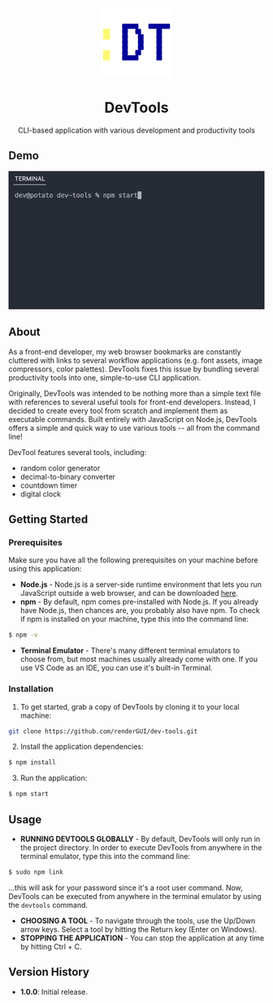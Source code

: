 <p align="center">
<img src="images/dt-logo.png" alt="logo for devtools application" height="140"/>
<h1 align="center"><b>DevTools</b></h1>
<p align="center">CLI-based application with various development and productivity tools</p>
</p>

## **Demo**

![gif of application](/images/demo.gif)

## **About**

As a front-end developer, my web browser bookmarks are constantly cluttered with links to several workflow applications (e.g. font assets, image compressors, color palettes).  DevTools fixes this issue by bundling several productivity tools into one, simple-to-use CLI application.

Originally, DevTools was intended to be nothing more than a simple text file with references to several useful tools for front-end developers.  Instead, I decided to create every tool from scratch and implement them as executable commands.  Built entirely with JavaScript on Node.js, DevTools offers a simple and quick way to use various tools -- all from the command line!

DevTool features several tools, including:
- random color generator
- decimal-to-binary converter
- countdown timer
- digital clock

## **Getting Started**

### **Prerequisites**

Make sure you have all the following prerequisites on your machine before using this application:

- **Node.js** - Node.js is a server-side runtime environment that lets you run JavaScript outside a web browser, and can be downloaded [here](https://nodejs.org/en/).
- **npm** - By default, npm comes pre-installed with Node.js.  If you already have Node.js, then chances are, you probably also have npm.  To check if npm is installed on your machine, type this into the command line:
```sh
$ npm -v
```
- **Terminal Emulator** - There's many different terminal emulators to choose from, but most machines usually already come with one.  If you use VS Code as an IDE, you can use it's built-in Terminal.

### **Installation**
1. To get started, grab a copy of DevTools by cloning it to your local machine:
```sh
git clone https://github.com/renderGUI/dev-tools.git
```
2. Install the application dependencies:
```sh
$ npm install
```
3. Run the application:
```sh
$ npm start
```

## **Usage**

- **RUNNING DEVTOOLS GLOBALLY** - By default, DevTools will only run in the project directory.  In order to execute DevTools from anywhere in the terminal emulator, type this into the command line:
```sh
$ sudo npm link
```
...this will ask for your password since it's a root user command.  Now, DevTools can be executed from anywhere in the terminal emulator by using the `devtools` command.
- **CHOOSING A TOOL** - To navigate through the tools, use the Up/Down arrow keys.  Select a tool by hitting the Return key (Enter on Windows).
- **STOPPING THE APPLICATION** - You can stop the application at any time by hitting Ctrl + C.

## **Version History**

- **1.0.0**: Initial release.